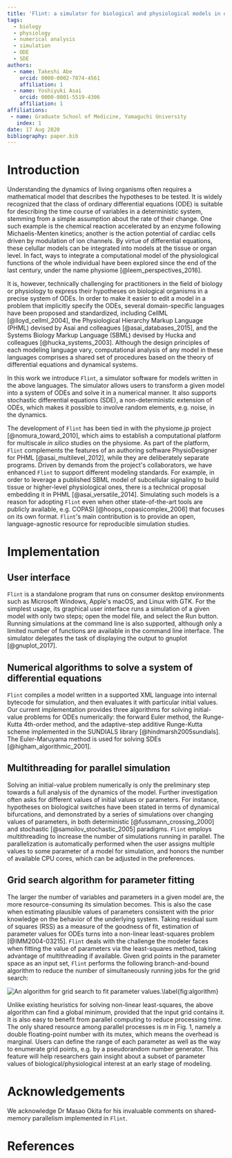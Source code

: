 ```yaml
---
title: 'Flint: a simulator for biological and physiological models in ordinary and stochastic differential equations'
tags:
  - biology
  - physiology
  - numerical analysis
  - simulation
  - ODE
  - SDE
authors:
  - name: Takeshi Abe
    orcid: 0000-0002-7074-4561
    affiliation: 1
  - name: Yoshiyuki Asai
    orcid: 0000-0001-5519-4306
    affiliation: 1
affiliations:
 - name: Graduate School of Medicine, Yamaguchi University
   index: 1
date: 17 Aug 2020
bibliography: paper.bib
---
```


# Introduction

Understanding the dynamics of living organisms often requires a mathematical model
that describes the hypotheses to be tested. It is widely recognized that the
class of ordinary differential equations (ODE) is suitable for describing the
time course of variables in a deterministic system, stemming from a simple
assumption about the rate of their change.
One such example is the chemical reaction accelerated by an enzyme
following Michaelis-Menten kinetics; another is the action potential of
cardiac cells driven by modulation of ion channels. By virtue of
differential equations, these celullar models can be integrated into
models at the
tissue or organ level. In fact, ways to integrate a computational model of
the physiological functions of the whole individual have been explored since the
end of the last century, under the name physiome [@leem_perspectives_2016].

It is, however, technically challenging for practitioners in the field of
biology or physiology to express their hypotheses on biological organisms in a
precise system of ODEs. In order to make it easier to edit a model in a problem
that implicitly specify the ODEs, several domain-specific languages have
been proposed and standardized, including CellML [@lloyd_cellml_2004], the
Physiological Hierarchy Markup Language (PHML) devised by Asai and colleagues
[@asai_databases_2015], and the Systems Biology Markup Language (SBML) devised
by Hucka and colleagues [@hucka_systems_2003]. Although the design principles of each modeling
language vary, computational analysis of any model in these languages
comprises a shared set of procedures based on the theory of differential
equations and dynamical systems.

In this work we introduce `Flint`, a simulator software for models written in
the above languages. The simulator allows users to transform a given model into
a system of ODEs and solve it in a numerical manner. It also supports stochastic
differential equations (SDE), a non-deterministic extension of ODEs, which makes
it possible to involve random elements, e.g. noise, in the dynamics.

The development of `Flint` has been tied in with the physiome.jp project
[@nomura_toward_2010], which aims to establish a computational platform for
multiscale _in silico_ studies on the physiome. As part of the platform, `Flint`
complements the features of an authoring software PhysioDesigner for PHML
[@asai_multilevel_2012], while they are deliberately separate programs. Driven
by demands from the project's collaborators, we have enhanced `Flint` to support
different modeling standards. For example, in order to leverage a published SBML
model of subcellular signaling to build tissue or higher-level physiological
ones, there is a technical proposal embedding it in PHML
[@asai_versatile_2014]. Simulating such models is a reason for adopting `Flint`
even when other state-of-the-art tools are publicly available, e.g. COPASI
[@hoops_copasicomplex_2006] that focuses on its own format. `Flint`'s main
contribution is to provide an open, language-agnostic resource for reproducible
simulation studies.

# Implementation

## User interface

`Flint` is a standalone program that runs on consumer desktop environments such
as Microsoft Windows, Apple's macOS, and Linux with GTK. For the simplest usage,
its graphical user interface runs a simulation of a given model with only two
steps; open the model file, and select the Run button. Running simulations at the
command line is also supported, although only a limited number of functions
are available in the command line interface. The simulator delegates the task
of displaying the output to gnuplot [@gnuplot_2017].

## Numerical algorithms to solve a system of differential equations

`Flint` compiles a model written in a supported XML language into internal
bytecode for simulation, and then evaluates it with particular initial values.
Our current implementation provides three algorithms for solving initial-value
problems for ODEs numerically: the forward Euler method, the Runge-Kutta
4th-order method, and the adaptive-step additive Runge-Kutta scheme implemented
in the SUNDIALS library [@hindmarsh2005sundials]. The Euler-Maruyama method is
used for solving SDEs [@higham_algorithmic_2001].

## Multithreading for parallel simulation

Solving an initial-value problem numerically is only the preliminary step towards
a full analysis of the dynamics of the model. Further investigation often asks for
different values of initial values or parameters. For instance, hypotheses on
biological switches have been stated in terms of dynamical bifurcations, and demonstrated by
a series of simulations over changing values of parameters, in both deterministic
[@fussmann_crossing_2000] and stochastic [@samoilov_stochastic_2005] paradigms.
`Flint` employs multithreading to increase the number of simulations running in
parallel. The parallelization is automatically performed when the user assigns
multiple values to some parameter of a model for simulation, and honors the
number of available CPU cores, which can be adjusted in the preferences.

## Grid search algorithm for parameter fitting

The larger the number of variables and parameters in a given model are, the more
resource-consuming its simulation becomes. This is also the case when estimating
plausible values of parameters consistent with the prior knowledge on the
behavior of the underlying system. Taking residual sum of squares (RSS) as a
measure of the goodness of fit, estimation of parameter values for ODEs turns
into a non-linear least-squares problem [@IMM2004-03215]. `Flint` deals with the
challenge the modeler faces when fitting the value of parameters via the
least-squares method, taking advantage of multithreading if available.
Given grid points in the parameter space as an input set, `Flint` performs the
following branch-and-bound algorithm to reduce the number of simultaneously
running jobs for the grid search:

![An algorithm for grid search to fit parameter values.\label{fig:algorithm}](algorithm.png)

Unlike existing heuristics for solving non-linear least-squares, the above
algorithm can find a global minimum, provided that the input grid contains
it. It is also easy to benefit from parallel computing to reduce processing
time. The only shared resource among parallel processes is $m$ in
Fig. 1, namely a double floating-point number with its mutex, which means
the overhead is marginal. Users can define the range of each parameter as well
as the way to enumerate grid points, e.g. by a pseudorandom number
generator. This feature will help researchers gain insight about a subset of
parameter values of biological/physiological interest at an early stage of
modeling.

# Acknowledgements

We acknowledge Dr Masao Okita for his invaluable comments on shared-memory
parallelism implemented in `Flint`.

# References
